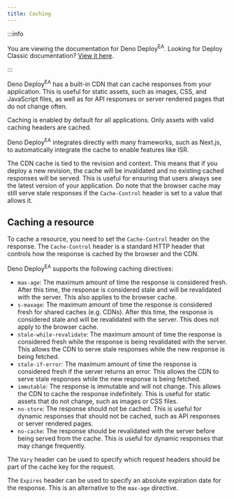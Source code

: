 ```yaml
---
title: Caching
---
```


:::info

You are viewing the documentation for Deno Deploy<sup>EA</sup>. Looking for
Deploy Classic documentation? [View it here](/deploy/).

:::

Deno Deploy<sup>EA</sup> has a built-in CDN that can cache responses from your
application. This is useful for static assets, such as images, CSS, and
JavaScript files, as well as for API responses or server rendered pages that do
not change often.

Caching is enabled by default for all applications. Only assets with valid
caching headers are cached.

Deno Deploy<sup>EA</sup> integrates directly with many frameworks, such as
Next.js, to automatically integrate the cache to enable features like ISR.

The CDN cache is tied to the revision and context. This means that if you deploy
a new revision, the cache will be invalidated and no existing cached responses
will be served. This is useful for ensuring that users always see the latest
version of your application. Do note that the browser cache may still serve
stale responses if the `Cache-Control` header is set to a value that allows it.

## Caching a resource

To cache a resource, you need to set the `Cache-Control` header on the response.
The `Cache-Control` header is a standard HTTP header that controls how the
response is cached by the browser and the CDN.

Deno Deploy<sup>EA</sup> supports the following caching directives:

- `max-age`: The maximum amount of time the response is considered fresh. After
  this time, the response is considered stale and will be revalidated with the
  server. This also applies to the browser cache.
- `s-maxage`: The maximum amount of time the response is considered fresh for
  shared caches (e.g. CDNs). After this time, the response is considered stale
  and will be revalidated with the server. This does not apply to the browser
  cache.
- `stale-while-revalidate`: The maximum amount of time the response is
  considered fresh while the response is being revalidated with the server. This
  allows the CDN to serve stale responses while the new response is being
  fetched.
- `stale-if-error`: The maximum amount of time the response is considered fresh
  if the server returns an error. This allows the CDN to serve stale responses
  while the new response is being fetched.
- `immutable`: The response is immutable and will not change. This allows the
  CDN to cache the response indefinitely. This is useful for static assets that
  do not change, such as images or CSS files.
- `no-store`: The response should not be cached. This is useful for dynamic
  responses that should not be cached, such as API responses or server rendered
  pages.
- `no-cache`: The response should be revalidated with the server before being
  served from the cache. This is useful for dynamic responses that may change
  frequently.

The `Vary` header can be used to specify which request headers should be part of
the cache key for the request.

The `Expires` header can be used to specify an absolute expiration date for the
response. This is an alternative to the `max-age` directive.
